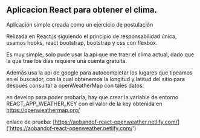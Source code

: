## Aplicacion React para obtener el clima.

Aplicación simple creada como un ejercicio de postulación

Relizada en React.js siguiendo el principio de responsabilidad única, usamos hooks, react bootstrap, bootstrap y css con flexbox.

Es muy simple, solo pude usar la api que me traer el clima actual, dado que la que trae los días requiere una cuenta gratuita.

Además usa la api de google para autocompletar los lugares que tipeamos en el buscador, con la cual obtenemos la longitud y latitud del sitio para después consultar a openWeatherMap con tales datos.

en develop para poder probarla, hay que crear la variable de entorno REACT_APP_WEATHER_KEY con el valor de la key obtenida en https://openweathermap.org/

enlace de prueba:
[https://aobandof-react-openweather.netlify.com/]('https://aobandof-react-openweather.netlify.com/')